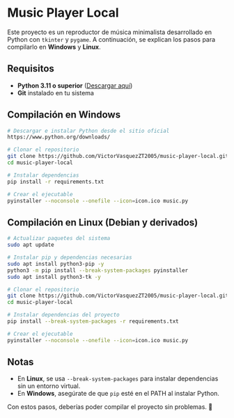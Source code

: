 # Music Player Local

Este proyecto es un reproductor de música minimalista desarrollado en Python con `tkinter` y `pygame`. A continuación, se explican los pasos para compilarlo en **Windows** y **Linux**.

## Requisitos

- **Python 3.11 o superior** ([Descargar aquí](https://www.python.org/downloads/))
- **Git** instalado en tu sistema

## Compilación en Windows

```sh
# Descargar e instalar Python desde el sitio oficial
https://www.python.org/downloads/

# Clonar el repositorio
git clone https://github.com/VictorVasquezZT2005/music-player-local.git
cd music-player-local

# Instalar dependencias
pip install -r requirements.txt

# Crear el ejecutable
pyinstaller --noconsole --onefile --icon=icon.ico music.py
```

## Compilación en Linux (Debian y derivados)

```sh
# Actualizar paquetes del sistema
sudo apt update

# Instalar pip y dependencias necesarias
sudo apt install python3-pip -y
python3 -m pip install --break-system-packages pyinstaller
sudo apt install python3-tk -y

# Clonar el repositorio
git clone https://github.com/VictorVasquezZT2005/music-player-local.git
cd music-player-local

# Instalar dependencias del proyecto
pip install --break-system-packages -r requirements.txt

# Crear el ejecutable
pyinstaller --noconsole --onefile --icon=icon.ico music.py
```

## Notas
- En **Linux**, se usa `--break-system-packages` para instalar dependencias sin un entorno virtual.
- En **Windows**, asegúrate de que `pip` esté en el PATH al instalar Python.

Con estos pasos, deberías poder compilar el proyecto sin problemas. 🚀

